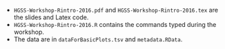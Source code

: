 + `HGSS-Workshop-Rintro-2016.pdf` and `HGSS-Workshop-Rintro-2016.tex` are the slides and Latex code.
+ `HGSS-Workshop-Rintro-2016.R` contains the commands typed during the workshop.
+ The data are in `dataForBasicPlots.tsv` and `metadata.RData`.
